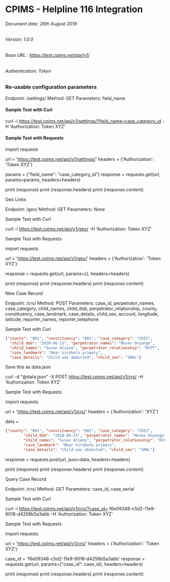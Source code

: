 
# CPIMS - Helpline 116 Integration

###### Document date: 26th August 2019

###### Version: 1.0.0

###### Base URL : https://test.cpims.net/api/v1/

###### Authentication: Token





### Re-usable configuration parameters

Endpoint: /settings/
Method: GET
Parameters: field_name

#### Sample Test with Curl

curl -i https://test.cpims.net/api/v1/settings/?field_name=case_category_id -H 'Authorization: Token XYZ'


#### Sample Test with Requests

import requests

url = 'https://test.cpims.net/api/v1/settings/'
headers = {'Authorization': 'Token XYZ'}

params = {"field_name": "case_category_id"}
response = requests.get(url, params=params, headers=headers)

print (response)
print (response.headers)
print (response.content)


Geo Links

Endpoint: /geo/
Method: GET
Parameters: None

Sample Test with Curl

curl -i https://test.cpims.net/api/v1/geo/ -H 'Authorization: Token XYZ'

Sample Test with Requests

import requests

url = 'https://test.cpims.net/api/v1/geo/'
headers = {'Authorization': 'Token XYZ'}

response = requests.get(url, params={}, headers=headers)

print (response)
print (response.headers)
print (response.content)

New Case Record

Endpoint: /crs/
Method: POST
Parameters: case_id, perpetrator_names, case_category, child_names, child_dob, perpetrator_relationship, county, constituency, case_landmark, case_details, child_sex, account, longitude, latitude, reporter_names, reporter_telephone

Sample Test with Curl

```json
{"county": "001", "constituency": "001", "case_category": "CDIS",
  "child_dob": "2010-06-15", "perpetrator_names": "Moses Onyango",
  "child_names": "Susan Atieno", "perpetrator_relationship": "RCPT",
  "case_landmark": "Near kiroboto primary",
  "case_details": "Child was abducted", "child_sex": "SMAL"}
```

Save this as data.json

curl -d "@data.json" -X POST https://test.cpims.net/api/v1/crs/ -H 'Authorization: Token XYZ'


Sample Test with Requests

import requests

url = 'https://test.cpims.net/api/v1/crs/'
headers = {'Authorization': 'XYZ'}


data =
```json
{"county": "001", "constituency": "001", "case_category": "CDIS",
        "child_dob": "2010-06-15", "perpetrator_names": "Moses Onyango",
        "child_names": "Susan Atieno", "perpetrator_relationship": "RCPT",
        "case_landmark": "Near kiroboto primary",
        "case_details": "Child was abducted", "child_sex": "SMAL"}

```

response = requests.post(url, json=data, headers=headers)

print (response)
print (response.headers)
print (response.content)



Query Case Record

Endpoint: /crs/
Method: GET
Parameters: case_id, case_serial

Sample Test with Curl

curl -i https://test.cpims.net/api/v1/crs/?case_id= f6e09348-c5d2-11e9-9018-d4258b5a3abb -H 'Authorization: Token XYZ'


Sample Test with Requests

import requests

url = 'https://test.cpims.net/api/v1/crs/'
headers = {'Authorization': 'Token XYZ'}

case_id = 'f6e09348-c5d2-11e9-9018-d4258b5a3abb'
response = requests.get(url, params={"case_id": case_id}, headers=headers)

print (response)
print (response.headers)
print (response.content)
